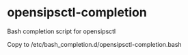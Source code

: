# opensipsctl-completion
Bash completion script for opensipsctl

Copy to /etc/bash_completion.d/opensipsctl-completion.bash
